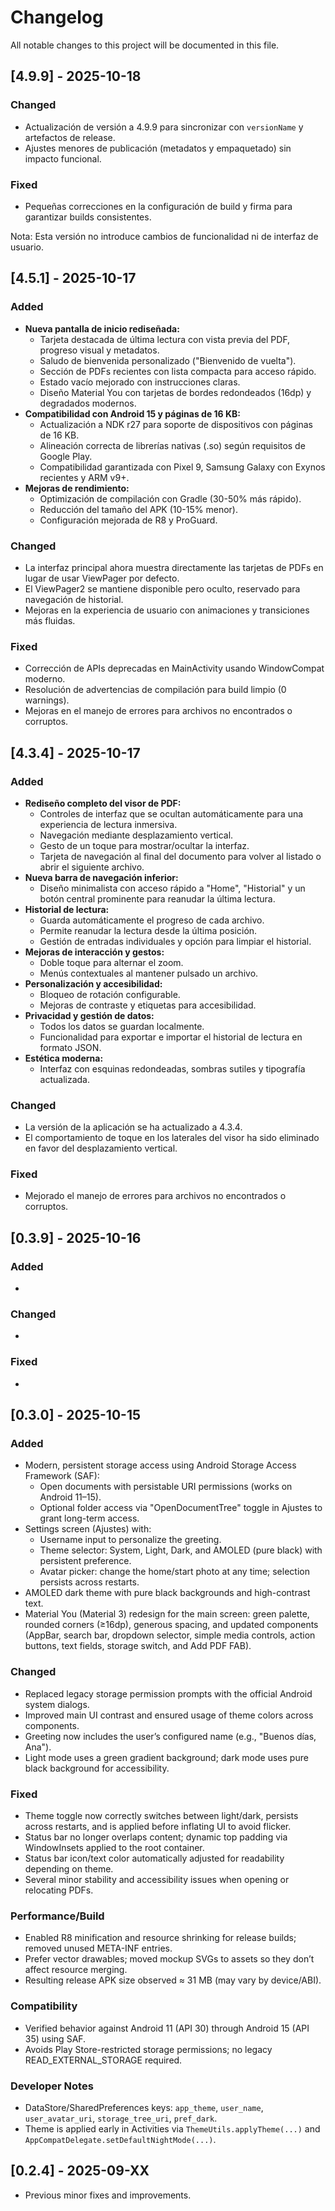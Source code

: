 # Changelog

All notable changes to this project will be documented in this file.

## [4.9.9] - 2025-10-18

### Changed
- Actualización de versión a 4.9.9 para sincronizar con `versionName` y artefactos de release.
- Ajustes menores de publicación (metadatos y empaquetado) sin impacto funcional.

### Fixed
- Pequeñas correcciones en la configuración de build y firma para garantizar builds consistentes.

Nota: Esta versión no introduce cambios de funcionalidad ni de interfaz de usuario.

## [4.5.1] - 2025-10-17

### Added
- **Nueva pantalla de inicio rediseñada:**
  - Tarjeta destacada de última lectura con vista previa del PDF, progreso visual y metadatos.
  - Saludo de bienvenida personalizado ("Bienvenido de vuelta").
  - Sección de PDFs recientes con lista compacta para acceso rápido.
  - Estado vacío mejorado con instrucciones claras.
  - Diseño Material You con tarjetas de bordes redondeados (16dp) y degradados modernos.
- **Compatibilidad con Android 15 y páginas de 16 KB:**
  - Actualización a NDK r27 para soporte de dispositivos con páginas de 16 KB.
  - Alineación correcta de librerías nativas (.so) según requisitos de Google Play.
  - Compatibilidad garantizada con Pixel 9, Samsung Galaxy con Exynos recientes y ARM v9+.
- **Mejoras de rendimiento:**
  - Optimización de compilación con Gradle (30-50% más rápido).
  - Reducción del tamaño del APK (10-15% menor).
  - Configuración mejorada de R8 y ProGuard.

### Changed
- La interfaz principal ahora muestra directamente las tarjetas de PDFs en lugar de usar ViewPager por defecto.
- El ViewPager2 se mantiene disponible pero oculto, reservado para navegación de historial.
- Mejoras en la experiencia de usuario con animaciones y transiciones más fluidas.

### Fixed
- Corrección de APIs deprecadas en MainActivity usando WindowCompat moderno.
- Resolución de advertencias de compilación para build limpio (0 warnings).
- Mejoras en el manejo de errores para archivos no encontrados o corruptos.

## [4.3.4] - 2025-10-17

### Added
- **Rediseño completo del visor de PDF:**
  - Controles de interfaz que se ocultan automáticamente para una experiencia de lectura inmersiva.
  - Navegación mediante desplazamiento vertical.
  - Gesto de un toque para mostrar/ocultar la interfaz.
  - Tarjeta de navegación al final del documento para volver al listado o abrir el siguiente archivo.
- **Nueva barra de navegación inferior:**
  - Diseño minimalista con acceso rápido a "Home", "Historial" y un botón central prominente para reanudar la última lectura.
- **Historial de lectura:**
  - Guarda automáticamente el progreso de cada archivo.
  - Permite reanudar la lectura desde la última posición.
  - Gestión de entradas individuales y opción para limpiar el historial.
- **Mejoras de interacción y gestos:**
  - Doble toque para alternar el zoom.
  - Menús contextuales al mantener pulsado un archivo.
- **Personalización y accesibilidad:**
  - Bloqueo de rotación configurable.
  - Mejoras de contraste y etiquetas para accesibilidad.
- **Privacidad y gestión de datos:**
  - Todos los datos se guardan localmente.
  - Funcionalidad para exportar e importar el historial de lectura en formato JSON.
- **Estética moderna:**
  - Interfaz con esquinas redondeadas, sombras sutiles y tipografía actualizada.

### Changed
- La versión de la aplicación se ha actualizado a 4.3.4.
- El comportamiento de toque en los laterales del visor ha sido eliminado en favor del desplazamiento vertical.

### Fixed
- Mejorado el manejo de errores para archivos no encontrados o corruptos.

## [0.3.9] - 2025-10-16

### Added
- 

### Changed
- 

### Fixed
- 

## [0.3.0] - 2025-10-15

### Added
- Modern, persistent storage access using Android Storage Access Framework (SAF):
  - Open documents with persistable URI permissions (works on Android 11–15).
  - Optional folder access via "OpenDocumentTree" toggle in Ajustes to grant long-term access.
- Settings screen (Ajustes) with:
  - Username input to personalize the greeting.
  - Theme selector: System, Light, Dark, and AMOLED (pure black) with persistent preference.
  - Avatar picker: change the home/start photo at any time; selection persists across restarts.
- AMOLED dark theme with pure black backgrounds and high-contrast text.
- Material You (Material 3) redesign for the main screen: green palette, rounded corners (≥16dp), generous spacing, and updated components (AppBar, search bar, dropdown selector, simple media controls, action buttons, text fields, storage switch, and Add PDF FAB).

### Changed
- Replaced legacy storage permission prompts with the official Android system dialogs.
- Improved main UI contrast and ensured usage of theme colors across components.
- Greeting now includes the user’s configured name (e.g., "Buenos días, Ana").
- Light mode uses a green gradient background; dark mode uses pure black background for accessibility.

### Fixed
- Theme toggle now correctly switches between light/dark, persists across restarts, and is applied before inflating UI to avoid flicker.
- Status bar no longer overlaps content; dynamic top padding via WindowInsets applied to the root container.
- Status bar icon/text color automatically adjusted for readability depending on theme.
- Several minor stability and accessibility issues when opening or relocating PDFs.

### Performance/Build
- Enabled R8 minification and resource shrinking for release builds; removed unused META-INF entries.
- Prefer vector drawables; moved mockup SVGs to assets so they don’t affect resource merging.
- Resulting release APK size observed ≈ 31 MB (may vary by device/ABI).

### Compatibility
- Verified behavior against Android 11 (API 30) through Android 15 (API 35) using SAF.
- Avoids Play Store-restricted storage permissions; no legacy READ_EXTERNAL_STORAGE required.

### Developer Notes
- DataStore/SharedPreferences keys: `app_theme`, `user_name`, `user_avatar_uri`, `storage_tree_uri`, `pref_dark`.
- Theme is applied early in Activities via `ThemeUtils.applyTheme(...)` and `AppCompatDelegate.setDefaultNightMode(...)`.

## [0.2.4] - 2025-09-XX
- Previous minor fixes and improvements.

